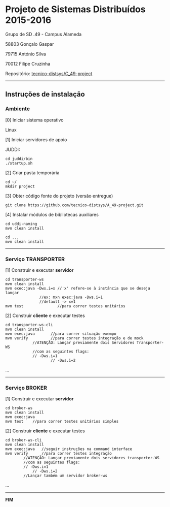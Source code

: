 # Projeto de Sistemas Distribuídos 2015-2016 #

Grupo de SD .49 - Campus Alameda

58803 Gonçalo Gaspar

79715 António Silva

70012 Filipe Cruzinha

Repositório:
[tecnico-distsys/C_49-project](https://github.com/tecnico-distsys/C_49-project/)

-------------------------------------------------------------------------------

## Instruções de instalação 


### Ambiente

[0] Iniciar sistema operativo

Linux


[1] Iniciar servidores de apoio

JUDDI:
```
cd juddi/bin
./startup.sh
```


[2] Criar pasta temporária

```
cd ~/
mkdir project
```


[3] Obter código fonte do projeto (versão entregue)

```
git clone https://github.com/tecnico-distsys/A_49-project.git
```


[4] Instalar módulos de bibliotecas auxiliares

```
cd uddi-naming
mvn clean install
```

```
cd ...
mvn clean install
```


-------------------------------------------------------------------------------

### Serviço TRANSPORTER

[1] Construir e executar **servidor**

```
cd transporter-ws
mvn clean install
mvn exec:java -Dws.i=x //'x' refere-se à instância que se deseja lançar
		       //ex: mxn exec:java -Dws.i=1
		       //default -> x=1
mvn test               //para correr testes unitários
```

[2] Construir **cliente** e executar testes

```
cd transporter-ws-cli
mvn clean install
mvn exec:java       //para correr situação exempo
mvn verify          //para correr testes integração e de mock
		    //ATENÇÃO: Lançar previamente dois Servidores Transporter-WS
		    //com as seguintes flags:
		    // -Dws.i=1
                    // -Dws.i=2
```

...


-------------------------------------------------------------------------------

### Serviço BROKER

[1] Construir e executar **servidor**

```
cd broker-ws
mvn clean install
mvn exec:java
mvn test	//para correr testes unitários simples
```


[2] Construir **cliente** e executar testes

```
cd broker-ws-cli
mvn clean install
mvn exec:java	//seguir instruções na command interface
mvn verify      //para correr testes integração
		//ATENÇÃO: Lançar previamente dois servidores transporter-WS
	   	//com as seguintes flags:
	   	// -Dws.i=1
           	// -Dws.i=2
		//Lançar também um servidor broker-ws
```

...

-------------------------------------------------------------------------------
**FIM**
